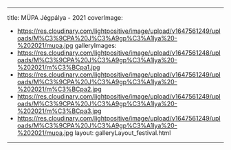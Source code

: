 
---
title: MÜPA Jégpálya - 2021
coverImage:
  - https://res.cloudinary.com/lightpositive/image/upload/v1647561249/uploads/M%C3%9CPA%20J%C3%A9gp%C3%A1lya%20-%202021/mupa.jpg
galleryImages:
   - https://res.cloudinary.com/lightpositive/image/upload/v1647561248/uploads/M%C3%9CPA%20J%C3%A9gp%C3%A1lya%20-%202021/m%C3%BCpa1.jpg
   - https://res.cloudinary.com/lightpositive/image/upload/v1647561249/uploads/M%C3%9CPA%20J%C3%A9gp%C3%A1lya%20-%202021/m%C3%BCpa2.jpg
   - https://res.cloudinary.com/lightpositive/image/upload/v1647561249/uploads/M%C3%9CPA%20J%C3%A9gp%C3%A1lya%20-%202021/m%C3%BCpa3.jpg
   - https://res.cloudinary.com/lightpositive/image/upload/v1647561249/uploads/M%C3%9CPA%20J%C3%A9gp%C3%A1lya%20-%202021/mupa.jpg
layout: galleryLayout_festival.html
---
